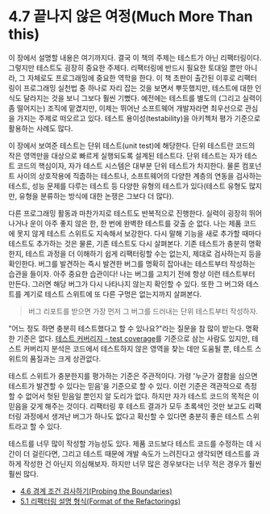 # 4.7 끝나지 않은 여정(Much More Than this)
이 장에서 설명할 내용은 여기까지다. 결국 이 책의 주제는 테스트가 아닌 리팩터링이다. 그렇지만 테스트도 굉장히 중요한 주제다. 리팩터링에 반드시 필요한 토대일 뿐만 아니라, 그 자체로도 프로그래밍에 중요한 역학을 한다. 이 책 초판이 출간된 이후로 리팩터링이 프로그래밍 실천법 중 하나로 자리 잡는 것을 보면서 뿌듯했지만, 테스트에 대한 인식도 달라지는 것을 보니 그보다 훨씬 기뻤다. 예전에는 테스트를 별도의 (그리고 실력이 좀 떨어지는) 조직에 맡겼지만, 이제는 뛰어난 소프트웨어 개발자라면 최우선으로 관심을 가지는 주제로 떠오르고 있다. 테스트 용이성(testability)을 아키첵처 평가 기준으로 활용하는 사례도 많다.

이 장에서 보여준 테스트는 단위 테스트(unit test)에 해당한다. 단위 테스트란 코드의 작은 영역만을 대상으로 빠르게 실행되도록 설계된 테스트다. 단위 테스트는 자가 테스트 코드의 핵심이자, 자가 테스트 시스템은 대부분 단위 테스트가 차지한다. 물론 컴포넌트 사이의 상호작용에 직줍하는 테스트나, 소프트웨어의 다양한 계층의 연동을 검사하는 테스트, 성능 문제를 다루는 테스트 등 다양한 유형의 테스트가 있다(테스트 유형도 많지만, 유형을 분류하는 방식에 대한 논쟁은 그보다 더 많다).

다른 프로그래밍 활동과 마찬가지로 테스트도 반복적으로 진행한다. 실력이 굉장히 뛰어나거나 운이 아주 좋지 않은 한, 한 번에 완벽한 테스트를 갖출 순 없다. 나는 제품 코드에 못지 않게 테스트 스위트도 지속해서 보강한다. 다시 말해 기능을 새로 추가할 때마다 테스트도 추가하는 것은 물론, 기존 테스트도 다시 살펴본다. 기존 테스트가 충분히 명확한지, 테스트 과정을 더 이해하기 쉽게 리팩터링할 수는 없는지, 제대로 검사하는지 등을 확인한다. 버그를 발견하는 즉시 발견한 버그를 명확히 잡아내는 테스트부터 작성하는 습관을 들이자. 아주 중요한 습관이다! 나는 버그를 고치기 전에 항상 이런 테스트부터 만든다. 그러면 해당 버그가 다시 나타나지 않는지 확인할 수 있다. 또한 그 버그와 테스트를 계기로 테스트 스위트에 또 다른 구멍은 없는지까지 살펴본다.

> 버그 리포트를 받으면 가장 먼저 그 버그를 드러내는 단위 테스트부터 작성하자.

"어느 정도 하면 충분히 테스트했다고 할 수 있나요?"라는 질문을 참 많이 받는다. 명확한 기준은 없다. [테스트 커버리지 - test coverage](https://martinfowler.com/bliki/TestCoverage.html)를 기준으로 삼는 사람도 있지만, 테스트 커버리지 분석은 코드에서 테스트하지 않은 영역을 찾는 데만 도움될 뿐, 테스트 스위트의 품질과는 크게 상관없다.

테스트 스위트가 충분한지를 평가하는 기준은 주관적이다. 가령 '누군가 결함을 심으면 테스트가 발견할 수 있다는 믿음'을 기준으로 할 수 있다. 이런 기준은 객관적으로 측정할 수 없어서 헛된 믿음일 뿐인지 알 도리가 없다. 하지만 자가 테스트 코드의 목적은 이 믿음을 갖게 해주는 것이다. 리팩터링 후 테스트 결과가 모두 초록색인 것만 보고도 리팩터링 과정에서 생겨난 버그가 하나도 없다고 확신할 수 있다면 충분히 좋은 테스트 스위트라고 할 수 있다.

테스트를 너무 많이 작성할 가능성도 있다. 제품 코드보다 테스트 코드를 수정하는 데 시간이 더 걸린다면, 그리고 테스트 때문에 개발 속도가 느려진다고 생각되면 테스트를 과하게 작성한 건 아닌지 의심해보자. 하지만 너무 많은 경우보다는 너무 적은 경우가 훨씬 훨씬 많다.

- [4.6 경계 조건 검사하기(Probing the Boundaries)](https://github.com/wonder13662/refactoring-v2/blob/writing/chapter04/4-6.md)
- [5.1 리팩터링 설명 형식(Format of the Refactorings)](https://github.com/wonder13662/refactoring-v2/blob/writing/chapter05/5-1.md)
